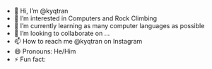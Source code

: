 - 👋 Hi, I’m @kyqtran
- 👀 I’m interested in Computers and Rock Climbing
- 🌱 I’m currently learning as many computer languages as possible
- 💞️ I’m looking to collaborate on ...
- 📫 How to reach me @kyqtran on Instagram
- 😄 Pronouns: He/Him
- ⚡ Fun fact: 

<!---
kyqtran/kyqtran is a ✨ special ✨ repository because its `README.md` (this file) appears on your GitHub profile.
You can click the Preview link to take a look at your changes.
--->

